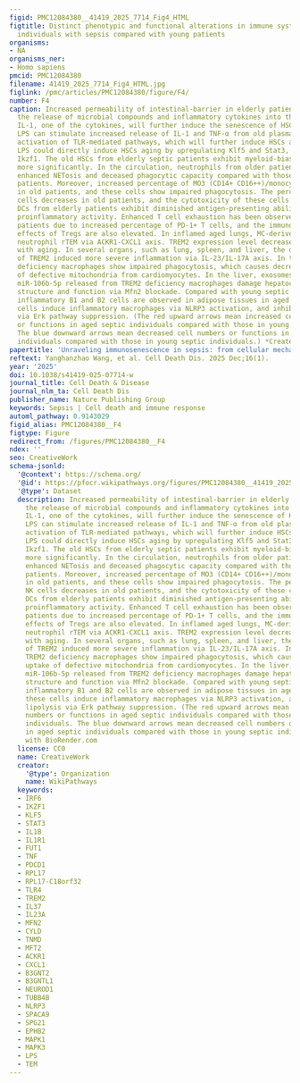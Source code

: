 ```yaml
---
figid: PMC12084380__41419_2025_7714_Fig4_HTML
figtitle: Distinct phenotypic and functional alterations in immune system in aged
  individuals with sepsis compared with young patients
organisms:
- NA
organisms_ner:
- Homo sapiens
pmcid: PMC12084380
filename: 41419_2025_7714_Fig4_HTML.jpg
figlink: /pmc/articles/PMC12084380/figure/F4/
number: F4
caption: Increased permeability of intestinal-barrier in elderly patients exacerbates
  the release of microbial compounds and inflammatory cytokines into the circulation.
  IL-1, one of the cytokines, will further induce the senescence of HSCs via microbiome/IL-1/IL-1R.
  LPS can stimulate increased release of IL-1 and TNF-α from old plasma cells via
  activation of TLR-mediated pathways, which will further induce HSCs aging. Moreover,
  LPS could directly induce HSCs aging by upregulating Klf5 and Stat3, and downregulating
  Ikzf1. The old HSCs from elderly septic patients exhibit myeloid-biased differentiation
  more significantly. In the circulation, neutrophils from older patients exhibit
  enhanced NETosis and deceased phagocytic capacity compared with those from young
  patients. Moreover, increased percentage of MO3 (CD14+ CD16++)/monocytes is observed
  in old patients, and these cells show impaired phagocytosis. The percentage of NK
  cells decreases in old patients, and the cytotoxicity of these cells is suppressed.
  DCs from elderly patients exhibit diminished antigen-presenting ability and enhanced
  proinflammatory activity. Enhanced T cell exhaustion has been observed in elderly
  patients due to increased percentage of PD-1+ T cells, and the immunosuppressive
  effects of Tregs are also elevated. In inflamed aged lungs, MC-derived CXCL1 drive
  neutrophil rTEM via ACKR1-CXCL1 axis. TREM2 expression level decreases in macrophages
  with aging. In several organs, such as lung, spleen, and liver, the downregulation
  of TREM2 induced more severe inflammation via IL-23/IL-17A axis. In the heart, TREM2
  deficiency macrophages show impaired phagocytosis, which causes decreased uptake
  of defective mitochondria from cardiomyocytes. In the liver, exosomes-containing
  miR-106b-5p released from TREM2 deficiency macrophages damage hepatocytic mitochondrial
  structure and function via Mfn2 blockade. Compared with young septic mice, increased
  inflammatory B1 and B2 cells are observed in adipose tissues in aged mice. And these
  cells induce inflammatory macrophages via NLRP3 activation, and inhibit lipolysis
  via Erk pathway suppression. (The red upward arrows mean increased cell numbers
  or functions in aged septic individuals compared with those in young septic individuals.
  The blue downward arrows mean decreased cell numbers or functions in aged septic
  individuals compared with those in young septic individuals.) *Created with BioRender.com
papertitle: 'Unraveling immunosenescence in sepsis: from cellular mechanisms to therapeutics'
reftext: Yanghanzhao Wang, et al. Cell Death Dis. 2025 Dec;16(1).
year: '2025'
doi: 10.1038/s41419-025-07714-w
journal_title: Cell Death & Disease
journal_nlm_ta: Cell Death Dis
publisher_name: Nature Publishing Group
keywords: Sepsis | Cell death and immune response
automl_pathway: 0.9143029
figid_alias: PMC12084380__F4
figtype: Figure
redirect_from: /figures/PMC12084380__F4
ndex: ''
seo: CreativeWork
schema-jsonld:
  '@context': https://schema.org/
  '@id': https://pfocr.wikipathways.org/figures/PMC12084380__41419_2025_7714_Fig4_HTML.html
  '@type': Dataset
  description: Increased permeability of intestinal-barrier in elderly patients exacerbates
    the release of microbial compounds and inflammatory cytokines into the circulation.
    IL-1, one of the cytokines, will further induce the senescence of HSCs via microbiome/IL-1/IL-1R.
    LPS can stimulate increased release of IL-1 and TNF-α from old plasma cells via
    activation of TLR-mediated pathways, which will further induce HSCs aging. Moreover,
    LPS could directly induce HSCs aging by upregulating Klf5 and Stat3, and downregulating
    Ikzf1. The old HSCs from elderly septic patients exhibit myeloid-biased differentiation
    more significantly. In the circulation, neutrophils from older patients exhibit
    enhanced NETosis and deceased phagocytic capacity compared with those from young
    patients. Moreover, increased percentage of MO3 (CD14+ CD16++)/monocytes is observed
    in old patients, and these cells show impaired phagocytosis. The percentage of
    NK cells decreases in old patients, and the cytotoxicity of these cells is suppressed.
    DCs from elderly patients exhibit diminished antigen-presenting ability and enhanced
    proinflammatory activity. Enhanced T cell exhaustion has been observed in elderly
    patients due to increased percentage of PD-1+ T cells, and the immunosuppressive
    effects of Tregs are also elevated. In inflamed aged lungs, MC-derived CXCL1 drive
    neutrophil rTEM via ACKR1-CXCL1 axis. TREM2 expression level decreases in macrophages
    with aging. In several organs, such as lung, spleen, and liver, the downregulation
    of TREM2 induced more severe inflammation via IL-23/IL-17A axis. In the heart,
    TREM2 deficiency macrophages show impaired phagocytosis, which causes decreased
    uptake of defective mitochondria from cardiomyocytes. In the liver, exosomes-containing
    miR-106b-5p released from TREM2 deficiency macrophages damage hepatocytic mitochondrial
    structure and function via Mfn2 blockade. Compared with young septic mice, increased
    inflammatory B1 and B2 cells are observed in adipose tissues in aged mice. And
    these cells induce inflammatory macrophages via NLRP3 activation, and inhibit
    lipolysis via Erk pathway suppression. (The red upward arrows mean increased cell
    numbers or functions in aged septic individuals compared with those in young septic
    individuals. The blue downward arrows mean decreased cell numbers or functions
    in aged septic individuals compared with those in young septic individuals.) *Created
    with BioRender.com
  license: CC0
  name: CreativeWork
  creator:
    '@type': Organization
    name: WikiPathways
  keywords:
  - IRF6
  - IKZF1
  - KLF5
  - STAT3
  - IL1B
  - IL1R1
  - FUT1
  - TNF
  - PDCD1
  - RPL17
  - RPL17-C18orf32
  - TLR4
  - TREM2
  - IL37
  - IL23A
  - MFN2
  - CYLD
  - TNMD
  - MFT2
  - ACKR1
  - CXCL1
  - B3GNT2
  - B3GNTL1
  - NEUROD1
  - TUBB4B
  - NLRP3
  - SPACA9
  - SPG21
  - EPHB2
  - MAPK1
  - MAPK3
  - LPS
  - TEM
---
```

